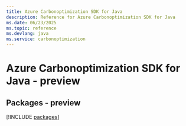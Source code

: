 ```yaml
---
title: Azure Carbonoptimization SDK for Java
description: Reference for Azure Carbonoptimization SDK for Java
ms.date: 06/23/2025
ms.topic: reference
ms.devlang: java
ms.service: carbonoptimization
---
```

# Azure Carbonoptimization SDK for Java - preview
## Packages - preview
[!INCLUDE [packages](carbonoptimization-index.md)]